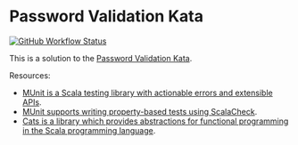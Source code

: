 # Password Validation Kata
[![GitHub Workflow Status](https://img.shields.io/github/workflow/status/etorres/password-validation-kata-scala/CI?logo=github&style=flat)](https://github.com/etorres/password-validation-kata-scala/actions?query=workflow%3A%22CI%22)

This is a solution to the [Password Validation Kata](https://katalyst.codurance.com/password-validation).

Resources:
* [MUnit is a Scala testing library with actionable errors and extensible APIs](https://scalameta.org/munit/).
* [MUnit supports writing property-based tests using ScalaCheck](https://scalameta.org/munit/docs/integrations/scalacheck.html).
* [Cats is a library which provides abstractions for functional programming in the Scala programming language](https://typelevel.org/cats/).
